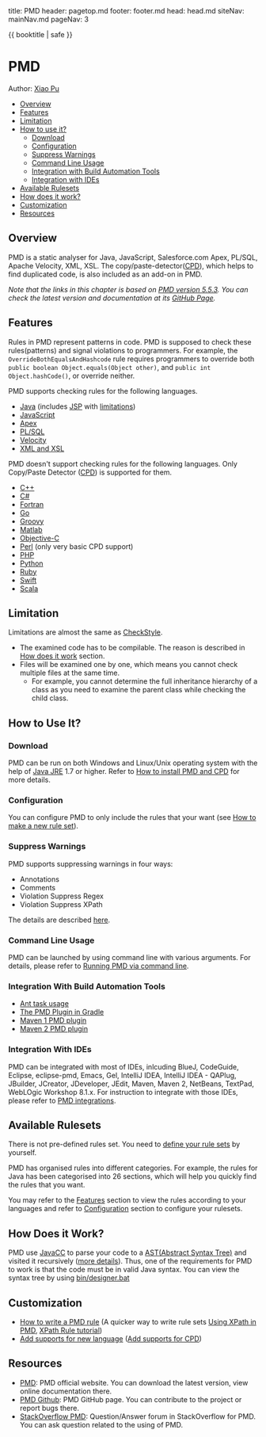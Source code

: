 <frontmatter>
  title: PMD
  header: pagetop.md
  footer: footer.md
  head: head.md
  siteNav: mainNav.md
  pageNav: 3
</frontmatter>

<div class="website-content">

{{ booktitle | safe }}

# PMD

Author: [Xiao Pu](https://nus-oss.github.io/cs3281-website/students/AY1617S2/xiaoPu/xiaoPu-Resume.html)

<box id="article-toc">

* [Overview‎](#overview)
* [Features‎](#features)
* [Limitation‎](#limitation)
* [How to use it?‎](#how-to-use-it)
  * [Download‎](#download)
  * [Configuration‎](#configuration)
  * [Suppress Warnings‎](#suppress-warnings)
  * [Command Line Usage‎](#command-line-usage)
  * [Integration with Build Automation Tools‎](#integration-with-build-automation-tools)
  * [Integration with IDEs‎](#integration-with-ides)
* [Available Rulesets‎](#available-rulesets)
* [How does it work?‎](#how-does-it-work)
* [Customization‎](#customization)
* [Resources‎](#resources)
</box>

## Overview

PMD is a static analyser for Java, JavaScript, Salesforce.com Apex, PL/SQL, Apache Velocity, XML, XSL. The copy/paste-detector([CPD](http://pmd.sourceforge.net/pmd-4.3.0/cpd.html)), which helps to find duplicated code, is also included as an add-on in PMD.

*Note that the links in this chapter is based on [PMD version 5.5.3](https://pmd.github.io/pmd-5.5.3/). You can check the latest version and documentation at its [GitHub Page](https://pmd.github.io/).*

## Features
Rules in PMD represent patterns in code. PMD is supposed to check these rules(patterns) and signal violations to programmers. For example, the `OverrideBothEqualsAndHashcode` rule requires programmers to override both `public boolean Object.equals(Object other)`, and `public int Object.hashCode()`, or override neither. 

PMD supports checking rules for the following languages.

- [Java](https://pmd.github.io/pmd-5.5.3/pmd-java/index.html) (includes [JSP](https://pmd.github.io/pmd-5.5.3/pmd-java/index.html) with [limitations](https://pmd.github.io/pmd-5.5.3/pmd-jsp/index.html))
- [JavaScript](https://pmd.github.io/pmd-5.5.3/pmd-javascript/index.html)
- [Apex](https://pmd.github.io/pmd-5.5.3/pmd-apex/index.html)
- [PL/SQL](https://pmd.github.io/pmd-5.5.3/pmd-plsql/index.html)
- [Velocity](https://pmd.github.io/pmd-5.4.1/pmd-vm/index.html)
- [XML and XSL](https://pmd.github.io/pmd-5.5.3/pmd-xml/index.html)

PMD doesn't support checking rules for the following languages. Only Copy/Paste Detector ([CPD](http://pmd.sourceforge.net/pmd-4.3.0/cpd.html)) is supported for them.

- [C++](https://pmd.github.io/pmd-5.5.3/pmd-cs/index.html)
- [C#](https://pmd.github.io/pmd-5.5.3/pmd-cpp/index.html)
- [Fortran](https://pmd.github.io/pmd-5.5.3/pmd-fortran/index.html)
- [Go](https://pmd.github.io/pmd-5.5.3/pmd-go/index.html)
- [Groovy](https://pmd.github.io/pmd-5.5.3/pmd-groovy/index.html)
- [Matlab](https://pmd.github.io/pmd-5.5.3/pmd-matlab/index.html)
- [Objective-C](https://pmd.github.io/pmd-5.5.3/pmd-objectivec/index.html)
- [Perl](https://pmd.github.io/pmd-5.5.3/pmd-perl/index.html) (only very basic CPD support)
- [PHP](https://pmd.github.io/pmd-5.5.3/pmd-php/index.html)
- [Python](https://pmd.github.io/pmd-5.5.3/pmd-python/index.html)
- [Ruby](https://pmd.github.io/pmd-5.5.3/pmd-ruby/index.html)
- [Swift](https://pmd.github.io/pmd-5.5.3/pmd-swift/index.html)
- [Scala](https://pmd.github.io/pmd-5.5.3/pmd-scala/index.html)

## Limitation
Limitations are almost the same as [CheckStyle](CheckStyle.html).

- The examined code has to be compilable. The reason is described in [How does it work](#how-does-it-work) section.
- Files will be examined one by one, which means you cannot check multiple files at the same time. 
	- For example, you cannot determine the full inheritance hierarchy of a class as you need to examine the parent class while checking the child class.

## How to Use It?

### Download
PMD can be run on both Windows and Linux/Unix operating system with the help of [Java JRE](https://www.oracle.com/technetwork/java/javase/overview/index.html) 1.7 or higher. Refer to [How to install PMD and CPD](https://pmd.github.io/pmd-5.5.3/usage/installing.html) for more details.

### Configuration
You can configure PMD to only include the rules that your want (see [How to make a new rule set](https://pmd.github.io/pmd-5.5.3/customizing/howtomakearuleset.html)).

### Suppress Warnings
PMD supports suppressing warnings in four ways:

- Annotations
- Comments
- Violation Suppress Regex
- Violation Suppress XPath

The details are described [here](https://pmd.github.io/pmd-5.5.3/usage/suppressing.html).

### Command Line Usage
PMD can be launched by using command line with various arguments. For details, please refer to [Running PMD via command line](https://pmd.github.io/pmd-5.5.3/usage/running.html).

### Integration With Build Automation Tools
- [Ant task usage](https://pmd.github.io/pmd-5.5.3/usage/ant-task.html)
- [The PMD Plugin in Gradle](https://docs.gradle.org/current/userguide/pmd_plugin.html)
- [Maven 1 PMD plugin](https://pmd.github.io/pmd-5.5.3/usage/maven-plugin.html)
- [Maven 2 PMD plugin](https://pmd.github.io/pmd-5.5.3/usage/mvn-plugin.html)

### Integration With IDEs
PMD can be integrated with most of IDEs, inlcuding BlueJ, CodeGuide, Eclipse, eclipse-pmd, Emacs, Gel, IntelliJ IDEA, IntelliJ IDEA - QAPlug, JBuilder, JCreator, JDeveloper, JEdit, Maven, Maven 2, NetBeans, TextPad, WebLOgic Workshop 8.1.x. For instruction to integrate with those IDEs, please refer to [PMD integrations](https://pmd.github.io/pmd-5.5.3/usage/integrations.html).

## Available Rulesets
There is not pre-defined rules set. You need to [define your rule sets](https://pmd.github.io/pmd-5.5.3/customizing/howtomakearuleset.html) by yourself.

PMD has organised rules into different categories. For example, the rules for Java has been categorised into 26 sections, which will help you quickly find the rules that you want.

You may refer to the [Features](#features) section to view the rules according to your languages and refer to [Configuration](#configuration) section to configure your rulesets.

## How Does it Work?
PMD use [JavaCC](https://javacc.org) to parse your code to a [AST(Abstract Syntax Tree)](https://en.wikipedia.org/wiki/Abstract_syntax_tree) and visited it recursively ([more details](https://pmd.github.io/pmd-5.4.1/customizing/howitworks.html)). Thus, one of the requirements for PMD to work is that the code must be in valid Java syntax. You can view the syntax tree by using [bin/designer.bat](https://pmd.github.io/pmd-5.5.3/customizing/howtowritearule.html)

## Customization
- [How to write a PMD rule](https://pmd.github.io/pmd-5.5.3/customizing/howtowritearule.html) (A quicker way to write rule sets [Using XPath in PMD](https://pmd.github.io/pmd-5.4.1/customizing/xpathruletutorial.html), [XPath Rule tutorial](https://pmd.github.io/pmd-5.4.1/customizing/xpathruletutorial.html))
- [Add supports for new language](https://pmd.github.io/pmd-5.4.1/customizing/new-language.html) ([Add supports for CPD](https://pmd.github.io/pmd-5.4.1/customizing/cpd-parser-howto.html))

## Resources
- [PMD](https://pmd.github.io/): PMD official website. You can download the latest version, view online documentation there.
- [PMD Github](https://github.com/pmd/pmd): PMD GitHub page. You can contribute to the project or report bugs there.
- [StackOverflow PMD](https://stackoverflow.com/questions/tagged/pmd): Question/Answer forum in StackOverflow for PMD. You can ask question related to the using of PMD.
</div>
